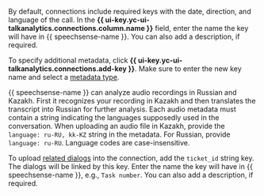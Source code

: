 By default, connections include required keys with the date, direction, and language of the call. In the **{{ ui-key.yc-ui-talkanalytics.connections.column.name }}** field, enter the name the key will have in {{ speechsense-name }}. You can also add a description, if required.

To specify additional metadata, click **{{ ui-key.yc-ui-talkanalytics.connections.add-key }}**. Make sure to enter the new key name and select a [metadata type](../../../speechsense/concepts/resources-hierarchy.md#connection).

{{ speechsense-name }} can analyze audio recordings in Russian and Kazakh. First it recognizes your recording in Kazakh and then translates the transcript into Russian for further analysis. Each audio metadata must contain a string indicating the languages supposedly used in the conversation. When uploading an audio file in Kazakh, provide the `language: ru-RU, kk-KZ` string in the metadata. For Russian, provide `language: ru-RU`. Language codes are case-insensitive.

To upload [related dialogs](../../../speechsense/concepts/dialogs.md#related-dialogs) into the connection, add the `ticket_id` string key. The dialogs will be linked by this key. Enter the name the key will have in {{ speechsense-name }}, e.g., `Task number`. You can also add a description, if required.